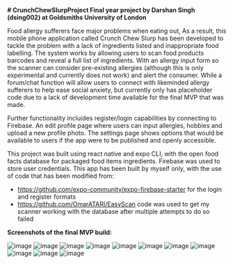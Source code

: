 **# CrunchChewSlurpProject
Final year project by Darshan Singh (dsing002) at Goldsmiths University of London**

Food allergy sufferers face major problems when eating out, As a result, this mobile phone application called Crunch Chew Slurp has been developed to tackle the problem with a lack of ingredients listed and inappropriate food labelling. The system works by allowing users to scan food products barcodes and reveal a full list of ingredients. With an allergy input form so the scanner can consider pre-existing allergies (although this is only experimental and currently does not work) and alert the consumer. While a forum/chat function will allow users to connect with likeminded allergy sufferers to help ease social anxiety, but currently only has placeholder code due to a lack of development time available for the final MVP that was made.

Further functionality incluides register/login capabilities by connecting to Firebase. An edit profile page where users can input allergies, hobbies and upload a new profile photo. The settings page shows options that would be available to users if the app were to be published and openly accessible.

This project was built using react native and expo CLI, with the open food facts database for packaged food items ingredients. Firebase was used to store user credentials. This app has been built by myself only, with the use of code that has been modified from:
- https://github.com/expo-community/expo-firebase-starter for the login and register formats
- https://github.com/OmarATARI/EasyScan code was used to get my scanner working with the database after multiple attempts to do so failed

**Screenshots of the final MVP build:**

![image](https://user-images.githubusercontent.com/83166765/117047603-fadc8900-ad09-11eb-8b35-9134d755932c.png)
![image](https://user-images.githubusercontent.com/83166765/117047618-ffa13d00-ad09-11eb-976e-7f57e63ab5cf.png)
![image](https://user-images.githubusercontent.com/83166765/117047621-016b0080-ad0a-11eb-91ff-7a1fb20e35a7.png)
![image](https://user-images.githubusercontent.com/83166765/117047628-0465f100-ad0a-11eb-82cb-67a3310abaad.png)
![image](https://user-images.githubusercontent.com/83166765/117047635-06c84b00-ad0a-11eb-860a-52ba747597c6.png)
![image](https://user-images.githubusercontent.com/83166765/117047643-092aa500-ad0a-11eb-967b-95eba8002cb8.png)
![image](https://user-images.githubusercontent.com/83166765/117047661-0cbe2c00-ad0a-11eb-85d6-63fa7222eec3.png)
![image](https://user-images.githubusercontent.com/83166765/117047673-0fb91c80-ad0a-11eb-8ef0-8191fe4e43aa.png)
![image](https://user-images.githubusercontent.com/83166765/117047679-121b7680-ad0a-11eb-9ee9-ebad65a18d83.png)
![image](https://user-images.githubusercontent.com/83166765/117047691-147dd080-ad0a-11eb-8f90-89a554b91e84.png)
![image](https://user-images.githubusercontent.com/83166765/117047709-1778c100-ad0a-11eb-88b8-c2997cdefb36.png)
